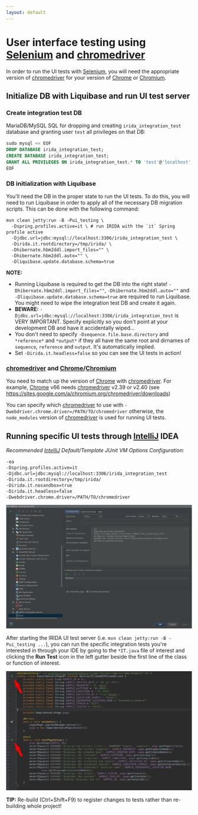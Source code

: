 ```yaml
---
layout: default
---
```



User interface testing using [Selenium] and [chromedriver]
==========================================================

In order to run the UI tests with [Selenium], you will need the appropriate version of [chromedriver] for your version of [Chrome] or [Chromium].




Initialize DB with Liquibase and run UI test server
---------------------------------------------------


### Create integration test DB

MariaDB/MySQL SQL for dropping and creating `irida_integration_test` database and granting user `test` all privileges on that DB: 
```sql
sudo mysql << EOF
DROP DATABASE irida_integration_test;
CREATE DATABASE irida_integration_test;
GRANT ALL PRIVILEGES ON irida_integration_test.* TO 'test'@'localhost';
EOF
```


### DB initialization with Liquibase 

You'll need the DB in the proper state to run the UI tests. To do this, you will need to run Liquibase in order to apply all of the necessary DB migration scripts. This can be done with the following command:

```
mvn clean jetty:run -B -Pui_testing \
  -Dspring.profiles.active=it \ # run IRIDA with the `it` Spring profile active
  -Djdbc.url=jdbc:mysql://localhost:3306/irida_integration_test \
  -Dirida.it.rootdirectory=/tmp/irida/ \
  -Dhibernate.hbm2ddl.import_files="" \
  -Dhibernate.hbm2ddl.auto="" \
  -Dliquibase.update.database.schema=true
```

**NOTE:**
- Running Liquibase is required to get the DB into the right state! `-Dhibernate.hbm2ddl.import_files=""`, `-Dhibernate.hbm2ddl.auto=""` and `-Dliquibase.update.database.schema=true` are required to run Liquibase. You might need to wipe the integration test DB and create it again.
- **BEWARE:** `-Djdbc.url=jdbc:mysql://localhost:3306/irida_integration_test` is VERY IMPORTANT. Specify explicitly so you don't point at your development DB and have it accidentally wiped...
- You don't need to specify `-Dsequence.file.base.directory` and `*reference*` and `*output*` if they all have the same root and dirnames of `sequence`, `reference` and `output`. It's automatically implied. 
- Set `-Dirida.it.headless=false` so you can see the UI tests in action!


### [chromedriver] and [Chrome]/[Chromium]

You need to match up the version of [Chrome] with [chromedriver]. For example, [Chrome] v66 needs [chromedriver] v2.39 or v2.40 (see https://sites.google.com/a/chromium.org/chromedriver/downloads)

You can specify which [chromedriver] to use with `-Dwebdriver.chrome.driver=/PATH/TO/chromedriver` otherwise, the `node_modules` version of [chromedriver] is used for running UI tests.



Running specific UI tests through [IntelliJ] IDEA
-----------------------------------------------


*Recommended [IntelliJ] Default/Template JUnit VM Options Configuration:* 

```
-ea 
-Dspring.profiles.active=it 
-Djdbc.url=jdbc:mysql://localhost:3306/irida_integration_test 
-Dirida.it.rootdirectory=/tmp/irida/ 
-Dirida.it.nosandbox=true 
-Dirida.it.headless=false
-Dwebdriver.chrome.driver=/PATH/TO/chromedriver
```

![](images/intellij-ui-tests-default-junit.png)



After starting the IRIDA UI test server (i.e. `mvn clean jetty:run -B -Pui_testing ...`), you can run the specific integration tests you're interested in through your IDE by going to the `*IT.java` file of interest and clicking the **Run Test** icon in the left gutter beside the first line of the class or function of interest.

![](images/intellij-ui-tests-run-in-ide.png)



**TIP:** Re-build (Ctrl+Shift+F9) to register changes to tests rather than re-building whole project!



[chromedriver]: http://chromedriver.chromium.org/
[Chrome]: https://www.google.com/chrome/
[Chromium]: https://www.chromium.org/
[Selenium]: http://www.seleniumhq.org/ 
[IntelliJ]: https://www.jetbrains.com/idea/